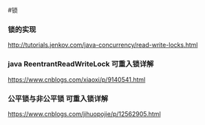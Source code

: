 #锁

### 锁的实现

http://tutorials.jenkov.com/java-concurrency/read-write-locks.html

### java ReentrantReadWriteLock 可重入锁详解

https://www.cnblogs.com/xiaoxi/p/9140541.html

### 公平锁与非公平锁 可重入锁详解

https://www.cnblogs.com/jihuopojie/p/12562905.html
